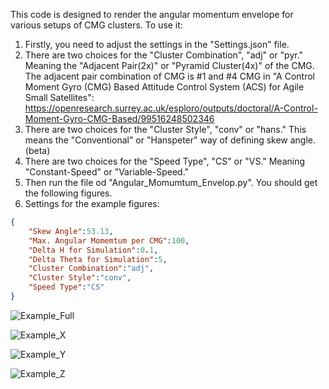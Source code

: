 This code is designed to render the angular momentum envelope for various setups of CMG clusters.
To use it:

1. Firstly, you need to adjust the settings in the "Settings.json" file.
2. There are two choices for the "Cluster Combination", "adj" or "pyr." Meaning the "Adjacent Pair(2x)" or "Pyramid Cluster(4x)" of the CMG. The adjacent pair combination of CMG is #1 and #4 CMG in "A Control Moment Gyro (CMG) Based Attitude Control System (ACS) for Agile Small Satellites": https://openresearch.surrey.ac.uk/esploro/outputs/doctoral/A-Control-Moment-Gyro-CMG-Based/99516248502346
3. There are two choices for the "Cluster Style", "conv" or "hans." This means the "Conventional" or "Hanspeter" way of defining skew angle. (beta)
4. There are two choices for the "Speed Type", "CS" or "VS." Meaning "Constant-Speed" or "Variable-Speed."
5. Then run the file od "Angular_Momumtum_Envelop.py". You should get the following figures.
6. Settings for the example figures:

```json
{ 
    "Skew Angle":53.13,
    "Max. Angular Momemtum per CMG":100,
    "Delta H for Simulation":0.1,
    "Delta Theta for Simulation":5,
    "Cluster Combination":"adj",
    "Cluster Style":"conv",
    "Speed Type":"CS"
}
```

![Example_Full](https://github.com/user-attachments/assets/c65717ad-542d-4c39-847d-c1421a55cb88)

![Example_X](https://github.com/user-attachments/assets/aafb7663-81c1-44f8-a124-2c4642690928)

![Example_Y](https://github.com/user-attachments/assets/06efbb73-b0fb-4d53-8e2e-c123d955c9ad)

![Example_Z](https://github.com/user-attachments/assets/3f3699a3-7867-4a9e-a79c-543477ad29c6)
